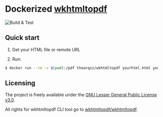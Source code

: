 # Dockerized [wkhtmltopdf](https://wkhtmltopdf.org/)

![Build & Test](https://github.com/TheArqsz/wkhtmltopdf/workflows/Build,%20Test%20&%20Push/badge.svg?branch=master)

## Quick start

1. Get your HTML file or remote URL

2. Run:

``` bash
$ docker run --rm -v $(pwd):/pdf thearqsz/wkhtmltopdf yourhtml.html yourpdf.pdf
```

## Licensing

The project is freely available under the [GNU Lesser General Public License v3.0](LICENSE.md).

All rights for wkhtmltopdf CLI tool go to [wkhtmltopdf/wkhtmltopdf](https://github.com/wkhtmltopdf/wkhtmltopdf).